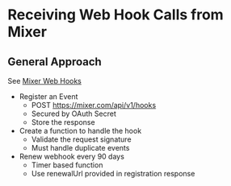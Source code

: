 # Receiving Web Hook Calls from Mixer

## General Approach

See [Mixer Web Hooks](https://dev.mixer.com/reference/webhooks)

- Register an Event
  - POST https://mixer.com/api/v1/hooks
  - Secured by OAuth Secret
  - Store the response
- Create a function to handle the hook
  - Validate the request signature
  - Must handle duplicate events
- Renew webhook every 90 days
  - Timer based function
  - Use renewalUrl provided in registration response
